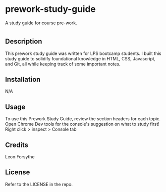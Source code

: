 # prework-study-guide
A study guide for course pre-work.
# <Your-Project-Title>

## Description

This prework study guide was written for LPS bootcamp students.
I built this study guide to solidify foundational knowledge in HTML, CSS, Javascript, and Git, all while keeping track of some important notes.


## Installation

N/A

## Usage

To use this Prework Study Guide, review the section headers for each topic. Open Chrome Dev tools for the console's suggestion on what to study first!
Right click > inspect > Console tab

## Credits

Leon Forsythe

## License

Refer to the LICENSE in the repo.